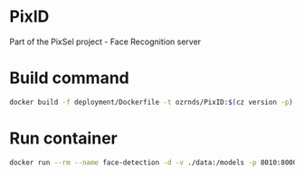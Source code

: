 # PixID
Part of the PixSel project - Face Recognition server

# Build command
```bash
docker build -f deployment/Dockerfile -t ozrnds/PixID:$(cz version -p) .
```

# Run container
```bash
docker run --rm --name face-detection -d -v ./data:/models -p 8010:8000 ozrnds/pixid:0.1.0
```